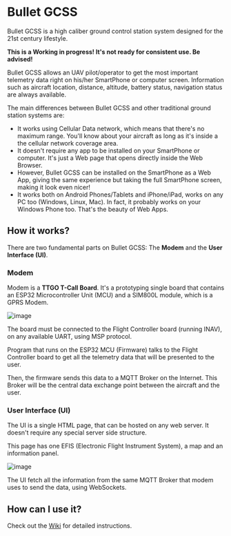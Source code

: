 
# Bullet GCSS
Bullet GCSS is a high caliber ground control station system designed for the 21st century lifestyle.

**This is a Working in progress! It's not ready for consistent use. Be advised!**

Bullet GCSS allows an UAV pilot/operator to get the most important telemetry data right on his/her SmartPhone or computer screen. Information such as aircraft location, distance, altitude, battery status, navigation status are always available.

The main differences between Bullet GCSS and other traditional ground station systems are:

 - It works using Cellular Data network, which means that there's no maximum range. You'll know about your aircraft as long as it's inside a the cellular network coverage area.
 - It doesn't require any app to be installed on your SmartPhone or computer. It's just a Web page that opens directly inside the Web Browser.
 - However, Bullet GCSS can be installed on the SmartPhone as a Web App, giving the same experience but taking the full SmartPhone screen, making it look even nicer!
 - It works both on Android Phones/Tablets and iPhone/iPad, works on any PC too (Windows, Linux, Mac). In fact, it probably works on your Windows Phone too. That's the beauty of Web Apps.

## How it works?
There are two fundamental parts on Bullet GCSS: The **Modem** and the **User Interface (UI)**.

### Modem
Modem is a **TTGO T-Call Board**. It's a prototyping single board that contains an ESP32 Microcontroller Unit (MCU) and a SIM800L module, which is a GPRS Modem.

![image](https://user-images.githubusercontent.com/17026744/103963263-8fa5f000-5137-11eb-8240-86cc32e3aefc.png)

The board must be connected to the Flight Controller board (running INAV), on any available UART, using MSP protocol.

Program that runs on the ESP32 MCU (Firmware) talks to the Flight Controller board to get all the telemetry data that will be presented to the user.

Then, the firmware sends this data to a MQTT Broker on the Internet. This Broker will be the central data exchange point between the aircraft and the user.
### User Interface (UI)
The UI is a single HTML page, that can be hosted on any web server. It doesn't require any special server side structure.

This page has one EFIS (Electronic Flight Instrument System), a map and an information panel.

![image](https://user-images.githubusercontent.com/17026744/103963170-62f1d880-5137-11eb-80bc-be0e77b52497.png)

The UI fetch all the information from the same MQTT Broker that modem uses to send the data, using WebSockets.

## How can I use it?
Check out the [Wiki](https://github.com/danarrib/BulletGCSS/wiki) for detailed instructions.